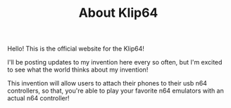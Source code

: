 ﻿---
layout: page
title: About Klip64
permalink: /about/
tags: about
---

Hello! This is the official website for the Klip64! 

I'll be posting updates to my invention here every so often, but I'm excited to see what the world thinks about my invention!

This invention will allow users to attach their phones to their usb n64 controllers, so that, you're able to play your favorite n64 emulators with an actual n64 controller!

